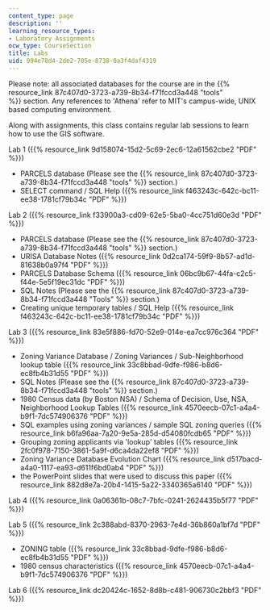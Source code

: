 ```yaml
---
content_type: page
description: ''
learning_resource_types:
- Laboratory Assignments
ocw_type: CourseSection
title: Labs
uid: 994e78d4-2de2-705e-8738-0a3f4daf4319
---
```


Please note: all associated databases for the course are in the {{% resource_link 87c407d0-3723-a739-8b34-f71fccd3a448 "tools" %}} section. Any references to 'Athena' refer to MIT's campus-wide, UNIX based computing environment.

Along with assignments, this class contains regular lab sessions to learn how to use the GIS software.

Lab 1 ({{% resource_link 9d158074-15d2-5c69-2ec6-12a61562cbe2 "PDF" %}})

*   PARCELS database (Please see the {{% resource_link 87c407d0-3723-a739-8b34-f71fccd3a448 "tools" %}} section.)
*   SELECT command / SQL Help ({{% resource_link f463243c-642c-bc11-ee38-1781cf79b34c "PDF" %}})

Lab 2 ({{% resource_link f33900a3-cd09-62e5-5ba0-4cc751d60e3d "PDF" %}})

*   PARCELS database (Please see the {{% resource_link 87c407d0-3723-a739-8b34-f71fccd3a448 "tools" %}} section.)
*   URISA Database Notes ({{% resource_link 0d2ca174-59f9-8b57-ad1d-81638b0a97f4 "PDF" %}})
*   PARCELS Database Schema ({{% resource_link 06bc9b67-44fa-c2c5-f44e-5e5f19ec31dc "PDF" %}})
*   SQL Notes (Please see the {{% resource_link 87c407d0-3723-a739-8b34-f71fccd3a448 "Tools" %}} section.)
*   Creating unique temporary tables / SQL Help ({{% resource_link f463243c-642c-bc11-ee38-1781cf79b34c "PDF" %}})

Lab 3 ({{% resource_link 83e5f886-fd70-52e9-014e-ea7cc976c364 "PDF" %}})

*   Zoning Variance Database / Zoning Variances / Sub-Neighborhood lookup table ({{% resource_link 33c8bbad-9dfe-f986-b8d6-ec8fb4b31d55 "PDF" %}})
*   SQL Notes (Please see the {{% resource_link 87c407d0-3723-a739-8b34-f71fccd3a448 "tools" %}} section.)
*   1980 Census data (by Boston NSA) / Schema of Decision, Use, NSA, Neighborhood Lookup Tables ({{% resource_link 4570eecb-07c1-a4a4-b9f1-7dc574906376 "PDF" %}})
*   SQL examples using zoning variances / sample SQL zoning queries ({{% resource_link b6fa96aa-7a20-9e5a-285d-d54080fcdb65 "PDF" %}})
*   Grouping zoning applicants via 'lookup' tables ({{% resource_link 2fc0f978-7150-3861-5a9f-d6ca4da22ef8 "PDF" %}})
*   Zoning Variance Database Evolution Chart ({{% resource_link d517bacd-a4a0-1117-ea93-d611f6bd0ab4 "PDF" %}})
*   the PowerPoint slides that were used to discuss this paper ({{% resource_link 882d8e7a-20b4-1415-5a22-3340365a6140 "PDF" %}})

Lab 4 ({{% resource_link 0a06361b-08c7-7bfc-0241-2624435b5f77 "PDF" %}})

Lab 5 ({{% resource_link 2c388abd-8370-2963-7e4d-36b860a1bf7d "PDF" %}})

*   ZONING table ({{% resource_link 33c8bbad-9dfe-f986-b8d6-ec8fb4b31d55 "PDF" %}})
*   1980 census characteristics ({{% resource_link 4570eecb-07c1-a4a4-b9f1-7dc574906376 "PDF" %}})

Lab 6 ({{% resource_link dc20424c-1652-8d8b-c481-906730c2bbf3 "PDF" %}})